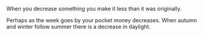 When you decrease something you make it less than it was originally.

Perhaps as the week goes by your pocket money decreases. When autumn and
winter follow summer there is a decrease in daylight.
